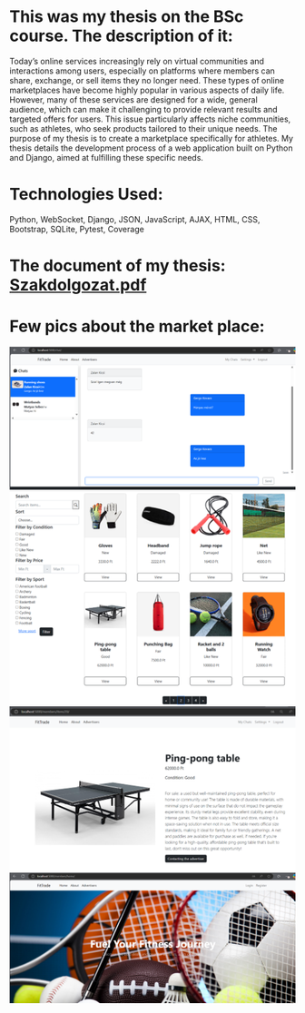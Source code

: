 # This was my thesis on the BSc course. The description of it:

Today’s online services increasingly rely on virtual communities and interactions among users, especially on platforms where members can share, exchange, or sell items they no longer need. These types of online marketplaces have become highly popular in various aspects of daily life. 
However, many of these services are designed for a wide, general audience, which can make it challenging to provide relevant results and targeted offers for users. This issue particularly affects niche communities, such as athletes, who seek products tailored to their unique needs.
The purpose of my thesis is to create a marketplace specifically for athletes. My thesis details the development process of a web application built on Python and Django, aimed at fulfilling these specific needs.

# Technologies Used:
Python, WebSocket, Django, JSON, JavaScript, AJAX, HTML, CSS, Bootstrap, SQLite, Pytest, Coverage

# The document of my thesis: [Szakdolgozat.pdf](Szakdolgozat.pdf)

# Few pics about the market place:
![](chat.png)
![](home.png)
![](details.png)
![](header.png)
